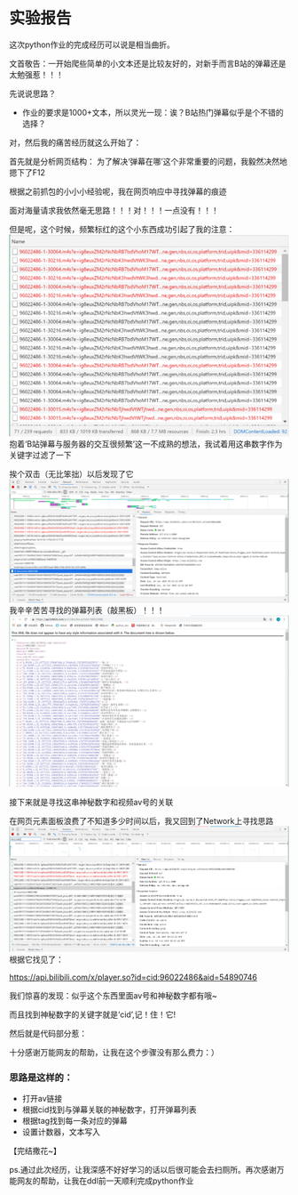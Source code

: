 # 实验报告

这次python作业的完成经历可以说是相当曲折。

文首敬告：一开始爬些简单的小文本还是比较友好的，对新手而言B站的弹幕还是太勉强惹！！！

先说说思路？
- 作业的要求是1000+文本，所以灵光一现：诶？B站热门弹幕似乎是个不错的选择？

对，然后我的痛苦经历就这么开始了：

首先就是分析网页结构：
为了解决‘弹幕在哪’这个非常重要的问题，我毅然决然地摁下了F12

根据之前抓包的小小小经验呢，我在网页响应中寻找弹幕的痕迹

面对海量请求我依然毫无思路！！！对！！！一点没有！！！

但是呢，这个时候，频繁标红的这个小东西成功引起了我的注意：
![img00](./imgs/捕获02.PNG)
抱着‘B站弹幕与服务器的交互很频繁’这一不成熟的想法，我试着用这串数字作为关键字过滤了一下

挨个双击（无比笨拙）以后发现了它
![img01](./imgs/捕获.PNG)
我辛辛苦苦寻找的弹幕列表（敲黑板）！！！
![img02](./imgs/捕获03.PNG)

接下来就是寻找这串神秘数字和视频av号的关联

在网页元素面板浪费了不知道多少时间以后，我又回到了Network上寻找思路
![img03](./imgs/捕获01.PNG)
根据它找见了：

https://api.bilibili.com/x/player.so?id=cid:96022486&aid=54890746

我们惊喜的发现：似乎这个东西里面av号和神秘数字都有哦~

而且找到神秘数字的关键字就是‘cid’,记！住！它!

然后就是代码部分惹：

十分感谢万能网友的帮助，让我在这个步骤没有那么费力：）

### 思路是这样的：
- 打开av链接
- 根据cid找到与弹幕关联的神秘数字，打开弹幕列表
- 根据tag找到每一条对应的弹幕
- 设置计数器，文本写入

【完结撒花~】

ps.通过此次经历，让我深感不好好学习的话以后很可能会去扫厕所。再次感谢万能网友的帮助，让我在ddl前一天顺利完成python作业